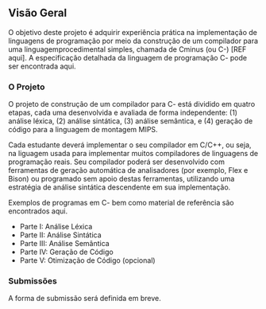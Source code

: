 ## Visão Geral

O objetivo deste projeto é adquirir experiência prática na implementação de linguagens de programação por meio da construção de um compilador para uma linguagemprocedimental simples, chamada de Cminus (ou C-) [REF aqui]. A especificação detalhada da linguagem de programação C- pode ser encontrada aqui.

### O Projeto 

O projeto de construção de um compilador para C- está dividido em quatro etapas, cada uma desenvolvida e avaliada de forma independente:
(1) análise léxica, (2) análise sintática, (3) análise semântica, e 
(4) geração de código para a linguagem de montagem MIPS.

Cada estudante deverá implementar o seu compilador em C/C++, ou seja, na liguagem usada para implementar muitos compiladores de linguagens de programação reais.
Seu compilador poderá ser desenvolvido com ferramentas de geração automática de analisadores (por exemplo, Flex e Bison) ou programado sem apoio destas ferramentas, utilizando uma estratégia de análise sintática descendente em sua implementação.

Exemplos de programas em C- bem como material de referência são encontrados aqui.

- Parte I: Análise Léxica
- Parte II: Análise Sintática
- Parte III: Análise Semântica
- Parte IV: Geração de Código
- Parte V: Otimização de Código (opcional)

### Submissões

A forma de submissão será definida em breve.


